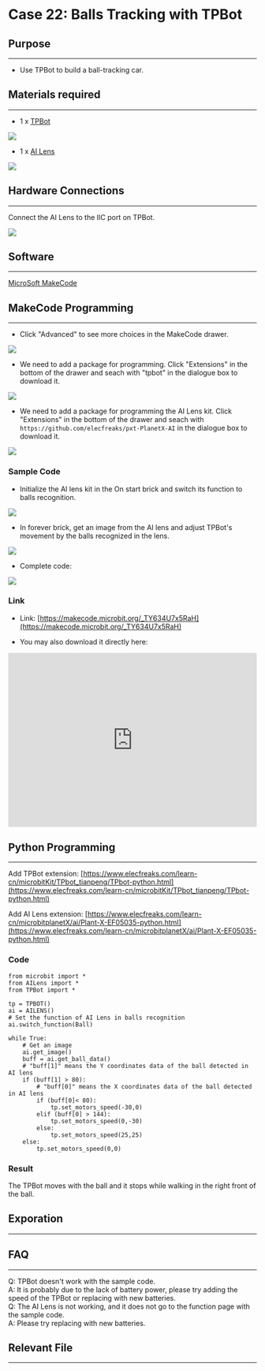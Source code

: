 # Case 22: Balls Tracking with TPBot

## Purpose
---
- Use TPBot to build a ball-tracking car. 

## Materials required
---

- 1 x [TPBot](https://www.elecfreaks.com/tpbot.html)

![](./images/TPBot_tianpeng_case_20_01.png)

- 1 x  [AI Lens](https://www.elecfreaks.com/elecfreaks-smart-ai-lens-kit.html)

![](./images/TPBot_tianpeng_case_20_02.png)





## Hardware Connections
---
Connect the AI Lens to the IIC port on TPBot. 

![](./images/TPBot_tianpeng_case_20_03.png)

## Software 
---
[MicroSoft MakeCode](https://makecode.microbit.org/#)


## MakeCode Programming
---


- Click "Advanced" to see more choices in the MakeCode drawer. 

![](./images/TPBot_tianpeng_case_20_04.png)

- We need to add a package for programming. Click "Extensions" in the bottom of the drawer and seach with "tpbot" in the dialogue box to download it.  

![](./images/TPBot_tianpeng_case_20_05.png)

- We need to add a package for programming the AI Lens kit. Click "Extensions" in the bottom of the drawer and seach with `https://github.com/elecfreaks/pxt-PlanetX-AI` in the dialogue box to download it.  

![](./images/TPBot_tianpeng_case_20_06.png)



### Sample Code

- Initialize the AI lens kit in the On start brick and switch its function to balls recognition. 

![](./images/TPBot_tianpeng_case_21_07.png)

- In forever brick, get an image from the AI lens and adjust TPBot's movement by the balls recognized in the lens. 

![](./images/TPBot_tianpeng_case_22_08.png)

- Complete code:

![](./images/TPBot_tianpeng_case_22_09.png)



### Link
- Link: [https://makecode.microbit.org/_TY634U7x5RaH](https://makecode.microbit.org/_TY634U7x5RaH)

- You may also download it directly here:

<div style="position:relative;height:0;padding-bottom:70%;overflow:hidden;"><iframe style="position:absolute;top:0;left:0;width:100%;height:100%;" src="https://makecode.microbit.org/#pub:_TY634U7x5RaH" frameborder="0" sandbox="allow-popups allow-forms allow-scripts allow-same-origin"></iframe></div>  


## Python Programming
---
Add TPBot extension: [https://www.elecfreaks.com/learn-cn/microbitKit/TPbot_tianpeng/TPbot-python.html](https://www.elecfreaks.com/learn-cn/microbitKit/TPbot_tianpeng/TPbot-python.html)

Add AI Lens extension: [https://www.elecfreaks.com/learn-cn/microbitplanetX/ai/Plant-X-EF05035-python.html](https://www.elecfreaks.com/learn-cn/microbitplanetX/ai/Plant-X-EF05035-python.html)

### Code

```
from microbit import *
from AILens import *
from TPBot import *

tp = TPBOT()
ai = AILENS()
# Set the function of AI Lens in balls recognition
ai.switch_function(Ball)

while True:
    # Get an image
    ai.get_image()
    buff = ai.get_ball_data()
    # "buff[1]" means the Y coordinates data of the ball detected in AI lens 
    if (buff[1] > 80):
        # "buff[0]" means the X coordinates data of the ball detected in AI lens
        if (buff[0]< 80):
            tp.set_motors_speed(-30,0)  
        elif (buff[0] > 144):
            tp.set_motors_speed(0,-30)
        else:
            tp.set_motors_speed(25,25)
    else:
        tp.set_motors_speed(0,0)
```

### Result

The TPBot moves with the ball and it stops while walking in the right front of the ball. 


## Exporation
---


## FAQ
---
Q: TPBot doesn't work with the sample code.   
A: It is probably due to the lack of battery power, please try adding the speed of the TPBot or replacing with new batteries.   
Q: The AI Lens is not working,  and it does not go to the function page with the sample code.   
A: Please try replacing with new batteries. 

## Relevant File
---

